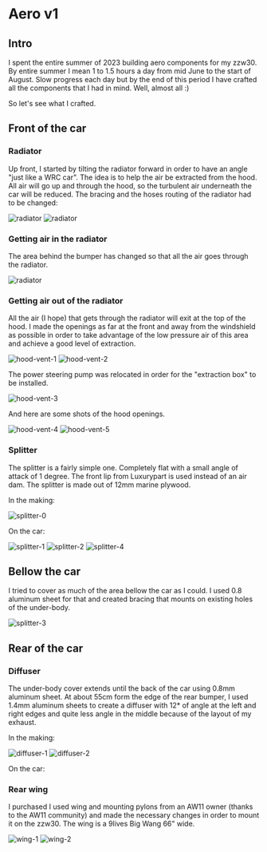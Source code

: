 # Aero v1

## Intro
I spent the entire summer of 2023 building aero components for my zzw30. By entire summer I mean 1 to 1.5 hours a day 
from mid June to the start of August. Slow progress each day but by the end of this period I have crafted all the components
that I had in mind. Well, almost all :)

So let's see what I crafted.

## Front of the car

### Radiator
Up front, I started by tilting the radiator forward in order to have an angle "just like a WRC car". The idea is to 
help the air be extracted from the hood. All air will go up and through the hood, so the turbulent air underneath the car
will be reduced. The bracing and the hoses routing of the radiator had to be changed:

![radiator](./radiator-1.png)
![radiator](./radiator-2.png)

### Getting air in the radiator
The area behind the bumper has changed so that all the air goes through the radiator.

![radiator](./radiator-feed.png)

### Getting air out of the radiator
All the air (I hope) that gets through the radiator will exit at the top of the hood.
I made the openings as far at the front and away from the windshield as possible in order to
take advantage of the low pressure air of this area and achieve a good level of extraction.

![hood-vent-1](./hood-vent-1.png)
![hood-vent-2](./hood-vent-2.png)

The power steering pump was relocated in order for the "extraction box" to be installed.

![hood-vent-3](./hood-vent-3.png)

And here are some shots of the hood openings.

![hood-vent-4](./hood-vent-4.png)
![hood-vent-5](./hood-vent-5.png)

### Splitter
The splitter is a fairly simple one. Completely flat with a small angle of attack of 1 degree.
The front lip from Luxurypart is used instead of an air dam. The splitter is made out of 12mm marine plywood.

In the making:

![splitter-0](./splitter-0.png)

On the car:

![splitter-1](./splitter-1.png)
![splitter-2](./splitter-2.png)
![splitter-4](./splitter-4.png)

## Bellow the car
I tried to cover as much of the area bellow the car as I could. I used 0.8 aluminum sheet for that and created bracing
that mounts on existing holes of the under-body.

![splitter-3](./splitter-3.png)

## Rear of the car

### Diffuser
The under-body cover extends until the back of the car using 0.8mm aluminum sheet. At about 55cm form the edge of
the rear bumper, I used 1.4mm aluminum sheets to create a diffuser with 12* of angle at the left and right edges and 
quite less angle in the middle because of the layout of my exhaust.

In the making:

![diffuser-1](diffuser-1.png)
![diffuser-2](diffuser-2.png)

On the car:

<photo pending>

### Rear wing
I purchased I used wing and mounting pylons from an AW11 owner (thanks to the AW11 community) and 
made the necessary changes in order to mount it on the zzw30. The wing is a 9lives Big Wang 66" wide. 

![wing-1](wing-1.png)
![wing-2](wing-2.png)
